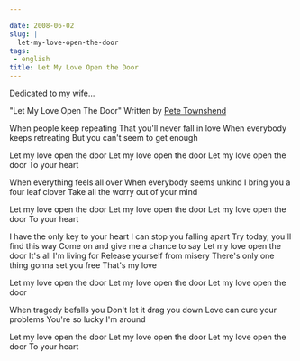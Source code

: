 ```yaml
---

date: 2008-06-02
slug: |
  let-my-love-open-the-door
tags:
 - english
title: Let My Love Open the Door
---
```


Dedicated to my wife...

\"Let My Love Open The Door\" Written by [Pete
Townshend](http://www.imdb.com/name/nm0870228/)

When people keep repeating That you'll never fall in love When everybody
keeps retreating But you can't seem to get enough

Let my love open the door Let my love open the door Let my love open the
door To your heart

When everything feels all over When everybody seems unkind I bring you a
four leaf clover Take all the worry out of your mind

Let my love open the door Let my love open the door Let my love open the
door To your heart

I have the only key to your heart I can stop you falling apart Try
today, you'll find this way Come on and give me a chance to say Let my
love open the door It's all I'm living for Release yourself from misery
There's only one thing gonna set you free That's my love

Let my love open the door Let my love open the door Let my love open the
door

When tragedy befalls you Don't let it drag you down Love can cure your
problems You're so lucky I'm around

Let my love open the door Let my love open the door Let my love open the
door To your heart
